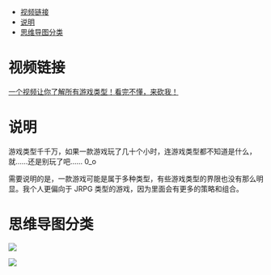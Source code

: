 
- [视频链接](#视频链接)
- [说明](#说明)
- [思维导图分类](#思维导图分类)

# 视频链接

[一个视频让你了解所有游戏类型！看完不懂，来砍我！](https://www.bilibili.com/video/BV1uq4y1f7VZ)

# 说明

游戏类型千千万，如果一款游戏玩了几十个小时，连游戏类型都不知道是什么，就……还是别玩了吧…… 0_o

需要说明的是，一款游戏可能是属于多种类型，有些游戏类型的界限也没有那么明显。我个人更偏向于 JRPG 类型的游戏，因为里面会有更多的策略和组合。

# 思维导图分类

![](http://yano.oss-cn-beijing.aliyuncs.com/blog/2022-07-14-14-19-58.png)

![](http://yano.oss-cn-beijing.aliyuncs.com/blog/20210913200741.png)